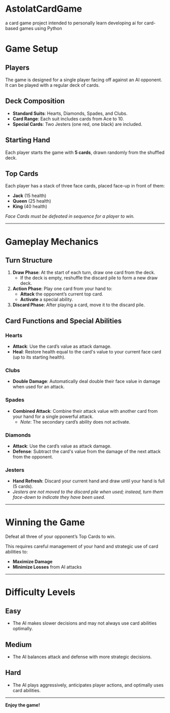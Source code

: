 # AstolatCardGame
 a card game project intended to personally learn developing ai for card-based games using Python 
# Game Setup

## Players

The game is designed for a single player facing off against an AI opponent. It can be played with a regular deck of cards.

## Deck Composition

- **Standard Suits**: Hearts, Diamonds, Spades, and Clubs.
- **Card Range**: Each suit includes cards from Ace to 10.
- **Special Cards**: Two Jesters (one red, one black) are included.

## Starting Hand

Each player starts the game with **5 cards**, drawn randomly from the shuffled deck.

## Top Cards

Each player has a stack of three face cards, placed face-up in front of them:

- **Jack** (15 health)
- **Queen** (25 health)
- **King** (40 health)

*Face Cards must be defeated in sequence for a player to win.*

---

# Gameplay Mechanics

## Turn Structure

1. **Draw Phase**: At the start of each turn, draw one card from the deck.
   - If the deck is empty, reshuffle the discard pile to form a new draw deck.
2. **Action Phase**: Play one card from your hand to:
   - **Attack** the opponent’s current top card.
   - **Activate** a special ability.
3. **Discard Phase**: After playing a card, move it to the discard pile.

## Card Functions and Special Abilities

### Hearts

- **Attack**: Use the card’s value as attack damage.
- **Heal**: Restore health equal to the card's value to your current face card (up to its starting health).

### Clubs

- **Double Damage**: Automatically deal double their face value in damage when used for an attack.

### Spades

- **Combined Attack**: Combine their attack value with another card from your hand for a single powerful attack.
  - *Note*: The secondary card’s ability does not activate.

### Diamonds

- **Attack**: Use the card’s value as attack damage.
- **Defense**: Subtract the card's value from the damage of the next attack from the opponent.

### Jesters

- **Hand Refresh**: Discard your current hand and draw until your hand is full (5 cards).
- *Jesters are not moved to the discard pile when used; instead, turn them face-down to indicate they have been used.*

---

# Winning the Game

Defeat all three of your opponent’s Top Cards to win.

This requires careful management of your hand and strategic use of card abilities to:

- **Maximize Damage**
- **Minimize Losses** from AI attacks

---

# Difficulty Levels

## Easy

- The AI makes slower decisions and may not always use card abilities optimally.

## Medium

- The AI balances attack and defense with more strategic decisions.

## Hard

- The AI plays aggressively, anticipates player actions, and optimally uses card abilities.

---

**Enjoy the game!**
